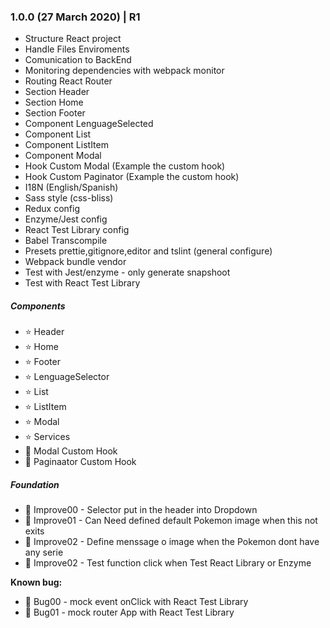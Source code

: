 ### 1.0.0 (27 March 2020) | R1

-   Structure React project
-   Handle Files Enviroments
-   Comunication to BackEnd
-   Monitoring dependencies with webpack monitor
-   Routing React Router
-   Section Header
-   Section Home
-   Section Footer
-   Component LenguageSelected
-   Component List
-   Component ListItem
-   Component Modal
-   Hook Custom Modal (Example the custom hook)
-   Hook Custom Paginator (Example the custom hook)
-   I18N (English/Spanish)
-   Sass style (css-bliss)
-   Redux config
-   Enzyme/Jest config
-   React Test Library config
-   Babel Transcompile
-   Presets prettie,gitignore,editor and tslint (general configure)
-   Webpack bundle vendor
-   Test with Jest/enzyme - only generate snapshoot
-   Test with React Test Library

##### Components

-   ⭐ Header
-   ⭐ Home
-   ⭐ Footer
-   ⭐ LenguageSelector
-   ⭐ List
-   ⭐ ListItem
-   ⭐ Modal
-   ⭐ Services
-   🐞 Modal Custom Hook
-   🐞 Paginaator Custom Hook

##### Foundation

-   🔧 Improve00 - Selector put in the header into Dropdown
-   🔧 Improve01 - Can Need defined default Pokemon image when this not exits
-   🔧 Improve02 - Define menssage o image when the Pokemon dont have any serie
-   🔧 Improve02 - Test function click when Test React Library or Enzyme

**Known bug:**

-   🐛 Bug00 - mock event onClick with React Test Library
-   🐛 Bug01 - mock router App with React Test Library
